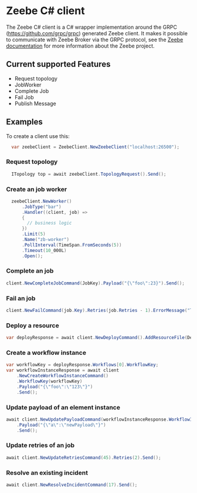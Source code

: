 # Zeebe C# client

The Zeebe C# client is a C# wrapper implementation around the GRPC (https://github.com/grpc/grpc) generated Zeebe client.
It makes it possible to communicate with Zeebe Broker via the GRPC protocol, see the [Zeebe documentation](https://docs.zeebe.io/)
for more information about the Zeebe project.

## Current supported Features

* Request topology
* JobWorker
* Complete Job
* Fail Job
* Publish Message

## Examples
To create a client use this:

```csharp
  var zeebeClient = ZeebeClient.NewZeebeClient("localhost:26500");
```

### Request topology

```csharp
  ITopology top = await zeebeClient.TopologyRequest().Send(); 
```

### Create an job worker

```csharp
  zeebeClient.NewWorker()
      .JobType("bar")
      .Handler((client, job) =>
      {
        // business logic
      })
      .Limit(5)
      .Name("zb-worker")
      .PollInterval(TimeSpan.FromSeconds(5))
      .Timeout(10_000L)
      .Open();
```

### Complete an job

```csharp
client.NewCompleteJobCommand(JobKey).Payload("{\"foo\":23}").Send();
```

### Fail an job

```csharp
client.NewFailCommand(job.Key).Retries(job.Retries - 1).ErrorMessage("This job failed.").Send();
```

### Deploy a resource

```csharp
var deployResponse = await client.NewDeployCommand().AddResourceFile(DemoProcessPath).Send();
```

### Create a workflow instance
```csharp
var workflowKey = deployResponse.Workflows[0].WorkflowKey;
var workflowInstanceResponse = await client
    .NewCreateWorkflowInstanceCommand()
    .WorkflowKey(workflowKey)
    .Payload("{\"foo\":\"123\"}")
    .Send();
```

### Update payload of an element instance

```csharp
await client.NewUpdatePayloadCommand(workflowInstanceResponse.WorkflowInstanceKey)
    .Payload("{\"a\":\"newPayload\"}")
    .Send();
```

### Update retries of an job

```csharp
await client.NewUpdateRetriesCommand(45).Retries(2).Send();
```

### Resolve an existing incident

```csharp
await client.NewResolveIncidentCommand(17).Send();
```


